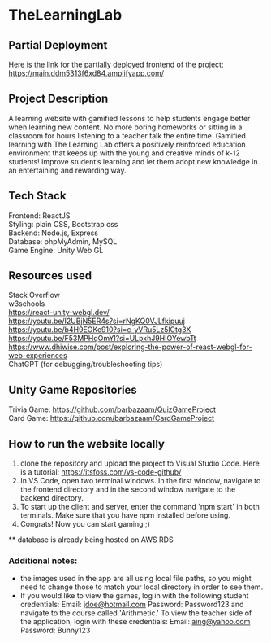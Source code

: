 # TheLearningLab

## Partial Deployment

Here is the link for the partially deployed frontend of the project: https://main.ddm5313f6xd84.amplifyapp.com/

## Project Description

A learning website with gamified lessons to help students engage better when learning new content. No more boring homeworks or sitting in a classroom for hours listening to a teacher talk the entire time. Gamified learning with The Learning Lab offers a positively reinforced education environment that keeps up with the young and creative minds of k-12 students! Improve student’s learning and let them adopt new knowledge in an entertaining and rewarding way.

## Tech Stack 

Frontend: ReactJS  
Styling: plain CSS, Bootstrap css  
Backend: Node.js, Express  
Database: phpMyAdmin, MySQL  
Game Engine: Unity Web GL  

## Resources used 

Stack Overflow  
w3schools  
https://react-unity-webgl.dev/  
https://youtu.be/I2UBjN5ER4s?si=rNgKQ0VJLfkipuuj  
https://youtu.be/b4H9EOKc910?si=c-yVRu5Lz5lCtg3X  
https://youtu.be/F53MPHqOmYI?si=ULpxhJ9HIOYewbTt  
https://www.dhiwise.com/post/exploring-the-power-of-react-webgl-for-web-experiences  
ChatGPT (for debugging/troubleshooting tips)  

## Unity Game Repositories

Trivia Game: https://github.com/barbazaam/QuizGameProject  
Card Game: https://github.com/barbazaam/CardGameProject  

## How to run the website locally

1. clone the repository and upload the project to Visual Studio Code. Here is a tutorial: https://itsfoss.com/vs-code-github/    
2. In VS Code, open two terminal windows. In the first window, navigate to the frontend directory and in the second window navigate to the backend directory.  
3. To start up the client and server, enter the command 'npm start' in both terminals. Make sure that you have npm installed before using.  
4. Congrats! Now you can start gaming ;)
   
** database is already being hosted on AWS RDS
 ### Additional notes: 
 - the images used in the app are all using local file paths, so you might need to change those to match your local directory in order to see them.
 - If you would like to view the games, log in with the following student credentials: Email: jdoe@hotmail.com Password: Password123 and navigate to the course called 'Arithmetic.' To view the teacher side of the application, login with these credentials: Email: aing@yahoo.com Password: Bunny123





